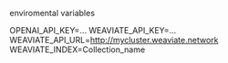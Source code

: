 enviromental variables

OPENAI_API_KEY=...
WEAVIATE_API_KEY=...
WEAVIATE_API_URL=http://mycluster.weaviate.network
WEAVIATE_INDEX=Collection_name